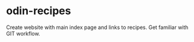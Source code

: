 # odin-recipes
Create website with main index page and links to recipes.
Get familiar with GIT workflow.